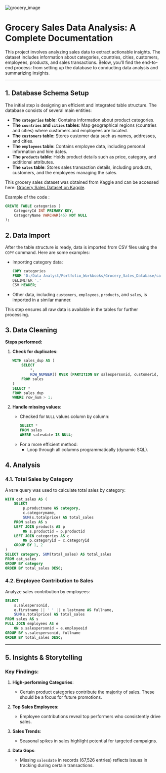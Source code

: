 ![grocery_image](https://storage.googleapis.com/kaggle-datasets-images/6580985/10629383/e47b64f435ecff9177d9790ca85ff2d2/dataset-cover.png)

# Grocery Sales Data Analysis: A Complete Documentation

This project involves analyzing sales data to extract actionable insights. The dataset includes information about categories, countries, cities, customers, employees, products, and sales transactions. Below, you'll find the end-to-end process: from setting up the database to conducting data analysis and summarizing insights.


---

## **1. Database Schema Setup**

The initial step is designing an efficient and integrated table structure. The database consists of several main entities:
- **The `categories` table**: Contains information about product categories.
- **The `countries` and `cities` tables**: Map geographical regions (countries and cities) where customers and employees are located.
- **The `customers` table**: Stores customer data such as names, addresses, and cities.
- **The `employees` table**: Contains employee data, including personal information and hire dates.
- **The `products` table**: Holds product details such as price, category, and additional attributes.
- **The `sales` table**: Stores sales transaction details, including products, customers, and the employees managing the sales.

This grocery sales dataset was obtained from Kaggle and can be accessed here: [Grocery Sales Dataset on Kaggle](https://www.kaggle.com/datasets/andrexibiza/grocery-sales-dataset).

Example of the code :
```sql
CREATE TABLE categories (
    CategoryId INT PRIMARY KEY,
    CategoryName VARCHAR(45) NOT NULL
);
```

  
## **2. Data Import**

After the table structure is ready, data is imported from CSV files using the `COPY` command. Here are some examples:

- Importing category data:
  ```sql
  COPY categories 
  FROM 'D:/Data Analyst/Portfolio_Workbooks/Grocery_Sales_Database/categories.csv' 
  DELIMITER ','
  CSV HEADER;
  ```
- Other data, including `customers`, `employees`, `products`, and `sales`, is imported in a similar manner.

This step ensures all raw data is available in the tables for further processing.

## **3. Data Cleaning**

**Steps performed:**
1. **Check for duplicates**:
   ```sql
   WITH sales_dup AS (
       SELECT 
           *,
           ROW_NUMBER() OVER (PARTITION BY salespersonid, customerid, productid, quantity, salesdate, transactionnumber ORDER BY transactionnumber) AS row_num
       FROM sales
   )
   SELECT * 
   FROM sales_dup
   WHERE row_num > 1;
   ```

2. **Handle missing values**:
   - Checked for `NULL` values column by column:
     ```sql
     SELECT * 
     FROM sales 
     WHERE salesdate IS NULL;
     ```
   - For a more efficient method:
     - Loop through all columns programmatically (dynamic SQL).


## **4. Analysis**

### **4.1. Total Sales by Category**
A `WITH` query was used to calculate total sales by category:

```sql
WITH cat_sales AS (
    SELECT 
        p.productname AS category,
        c.categoryname,
        SUM(s.totalprice) AS total_sales 
    FROM sales AS s
    LEFT JOIN products AS p
        ON s.productid = p.productid
    LEFT JOIN categories AS c
        ON p.categoryid = c.categoryid
    GROUP BY 1, 2
)
SELECT category, SUM(total_sales) AS total_sales
FROM cat_sales
GROUP BY category
ORDER BY total_sales DESC;
```

### **4.2. Employee Contribution to Sales**
Analyze sales contribution by employees:

```sql
SELECT 
    s.salespersonid,
    e.firstname || ' ' || e.lastname AS fullname,
    SUM(s.totalprice) AS total_sales
FROM sales AS s
FULL JOIN employees AS e
    ON s.salespersonid = e.employeeid
GROUP BY s.salespersonid, fullname
ORDER BY total_sales DESC;
```

---

## **5. Insights & Storytelling**

### **Key Findings**:
1. **High-performing Categories**:
   - Certain product categories contribute the majority of sales. These should be a focus for future promotions.

2. **Top Sales Employees**:
   - Employee contributions reveal top performers who consistently drive sales.

3. **Sales Trends**:
   - Seasonal spikes in sales highlight potential for targeted campaigns.

4. **Data Gaps**:
   - Missing `salesdate` in records (67,526 entries) reflects issues in tracking during certain transactions.
